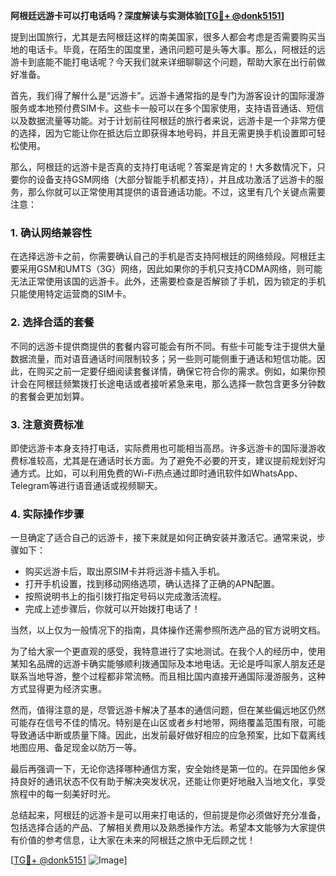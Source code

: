 **阿根廷远游卡可以打电话吗？深度解读与实测体验[[TG💪+ @donk5151](https://t.me/s/donk5151)]**

提到出国旅行，尤其是去阿根廷这样的南美国家，很多人都会考虑是否需要购买当地的电话卡。毕竟，在陌生的国度里，通讯问题可是头等大事。那么，阿根廷的远游卡到底能不能打电话呢？今天我们就来详细聊聊这个问题，帮助大家在出行前做好准备。

首先，我们得了解什么是“远游卡”。远游卡通常指的是专门为游客设计的国际漫游服务或本地预付费SIM卡。这些卡一般可以在多个国家使用，支持语音通话、短信以及数据流量等功能。对于计划前往阿根廷的旅行者来说，远游卡是一个非常方便的选择，因为它能让你在抵达后立即获得本地号码，并且无需更换手机设置即可轻松使用。

那么，阿根廷的远游卡是否真的支持打电话呢？答案是肯定的！大多数情况下，只要你的设备支持GSM网络（大部分智能手机都支持），并且成功激活了远游卡的服务，那么你就可以正常使用其提供的语音通话功能。不过，这里有几个关键点需要注意：

### **1. 确认网络兼容性**
在选择远游卡之前，你需要确认自己的手机是否支持阿根廷的网络频段。阿根廷主要采用GSM和UMTS（3G）网络，因此如果你的手机只支持CDMA网络，则可能无法正常使用该国的远游卡。此外，还需要检查是否解锁了手机，因为锁定的手机只能使用特定运营商的SIM卡。

### **2. 选择合适的套餐**
不同的远游卡提供商提供的套餐内容可能会有所不同。有些卡可能专注于提供大量数据流量，而对语音通话时间限制较多；另一些则可能侧重于通话和短信功能。因此，在购买之前一定要仔细阅读套餐详情，确保它符合你的需求。例如，如果你预计会在阿根廷频繁拨打长途电话或者接听紧急来电，那么选择一款包含更多分钟数的套餐会更加划算。

### **3. 注意资费标准**
即使远游卡本身支持打电话，实际费用也可能相当高昂。许多远游卡的国际漫游收费标准较高，尤其是在通话时长方面。为了避免不必要的开支，建议提前规划好沟通方式。比如，可以利用免费的Wi-Fi热点通过即时通讯软件如WhatsApp、Telegram等进行语音通话或视频聊天。

### **4. 实际操作步骤**
一旦确定了适合自己的远游卡，接下来就是如何正确安装并激活它。通常来说，步骤如下：
- 购买远游卡后，取出原SIM卡并将远游卡插入手机。
- 打开手机设置，找到移动网络选项，确认选择了正确的APN配置。
- 按照说明书上的指引拨打指定号码以完成激活流程。
- 完成上述步骤后，你就可以开始拨打电话了！

当然，以上仅为一般情况下的指南，具体操作还需参照所选产品的官方说明文档。

为了给大家一个更直观的感受，我特意进行了实地测试。在我个人的经历中，使用某知名品牌的远游卡确实能够顺利拨通国际及本地电话。无论是呼叫家人朋友还是联系当地导游，整个过程都非常流畅。而且相比国内直接开通国际漫游服务，这种方式显得更为经济实惠。

然而，值得注意的是，尽管远游卡解决了基本的通信问题，但在某些偏远地区仍然可能存在信号不佳的情况。特别是在山区或者乡村地带，网络覆盖范围有限，可能导致通话中断或质量下降。因此，出发前最好做好相应的应急预案，比如下载离线地图应用、备足现金以防万一等。

最后再强调一下，无论你选择哪种通信方案，安全始终是第一位的。在异国他乡保持良好的通讯状态不仅有助于解决突发状况，还能让你更好地融入当地文化，享受旅程中的每一刻美好时光。

总结起来，阿根廷的远游卡是可以用来打电话的，但前提是你必须做好充分准备，包括选择合适的产品、了解相关费用以及熟悉操作方法。希望本文能够为大家提供有价值的参考信息，让大家在未来的阿根廷之旅中无后顾之忧！

[[TG💪+ @donk5151](https://t.me/s/donk5151) ![Image](https://i.postimg.cc/rwNCRYN7/Snipaste-2025-04-30-17-27-05.png)]